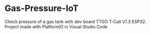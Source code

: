 # Gas-Pressure-IoT
Check pressure of a gas tank with dev board TTGO T-Call V1.3 ESP32. Project made with PlatformIO in Visual Studio Code
